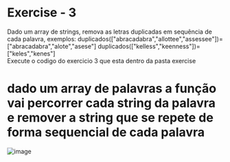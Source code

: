 # Exercise - 3

Dado um array de strings, remova as letras duplicadas em sequência de cada palavra, exemplos:
duplicados(["abracadabra","allottee","assessee"])=["abracadabra","alote","asese"]
duplicados(["kelless","keenness"])=["keles","kenes"]
<br/>
Execute o codigo do exercicio 3 que esta dentro  da pasta exercise
# dado um array de palavras a função vai percorrer cada string da palavra e remover a string que se repete de forma sequencial de cada palavra
![image](https://user-images.githubusercontent.com/67910335/177022882-b606cbe8-b386-4c6a-a959-60718ffdb9c3.png)

